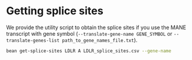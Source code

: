 # Getting splice sites
We provide the utility script to obtain the splice sites if you use the MANE transcript with gene symbol (`--translate-gene-name GENE_SYMBOL` or `--translate-genes-list path_to_gene_names_file.txt`).
```bash
bean get-splice-sites LDLR A LDLR_splice_sites.csv --gene-name
```